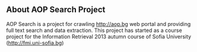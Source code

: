 About AOP Search Project
------------------
AOP Search  is a project for crawling http://aop.bg web portal and providing full text search and data extraction.
This project has started as a course project for the Information Retrieval 2013 autumn course of Sofia University (http://fmi.uni-sofia.bg)



